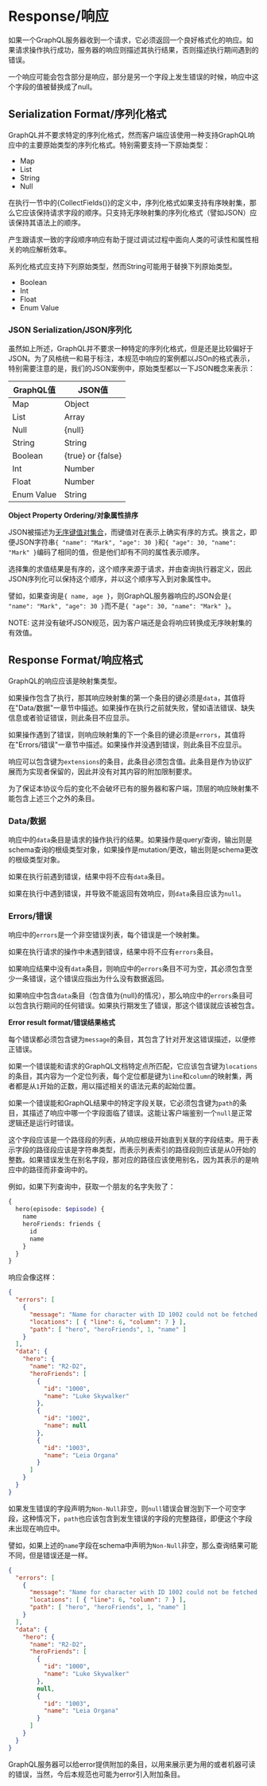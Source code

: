 # Response/响应

如果一个GraphQL服务器收到一个请求，它必须返回一个良好格式化的响应。如果请求操作执行成功，服务器的响应则描述其执行结果，否则描述执行期间遇到的错误。

一个响应可能会包含部分是响应，部分是另一个字段上发生错误的时候，响应中这个字段的值被替换成了null。


## Serialization Format/序列化格式

GraphQL并不要求特定的序列化格式，然而客户端应该使用一种支持GraphQL响应中的主要原始类型的序列化格式。特别需要支持一下原始类型：

 * Map
 * List
 * String
 * Null

在执行一节中的{CollectFields()}的定义中，序列化格式如果支持有序映射集，那么它应该保持请求字段的顺序。只支持无序映射集的序列化格式（譬如JSON）应该保持其语法上的顺序。

产生跟请求一致的字段顺序响应有助于提过调试过程中面向人类的可读性和属性相关的响应解析效率。

系列化格式应支持下列原始类型，然而String可能用于替换下列原始类型。

 * Boolean
 * Int
 * Float
 * Enum Value


### JSON Serialization/JSON序列化

虽然如上所述，GraphQL并不要求一种特定的序列化格式，但是还是比较偏好于JSON。为了风格统一和易于标注，本规范中响应的案例都以JSOn的格式表示，特别需要注意的是，我们的JSON案例中，原始类型都以一下JSON概念来表示：

| GraphQL值     | JSON值            |
| ------------- | ----------------- |
| Map           | Object            |
| List          | Array             |
| Null          | {null}            |
| String        | String            |
| Boolean       | {true} or {false} |
| Int           | Number            |
| Float         | Number            |
| Enum Value    | String            |

**Object Property Ordering/对象属性排序**

JSON被描述为[无序键值对集合](https://tools.ietf.org/html/rfc7159#section-4)，而键值对在表示上确实有序的方式。换言之，即便JSON字符串`{ "name": "Mark", "age": 30 }`和`{ "age": 30, "name": "Mark" }`编码了相同的值，但是他们却有不同的属性表示顺序。

选择集的求值结果是有序的，这个顺序来源于请求，并由查询执行器定义，因此JSON序列化可以保持这个顺序，并以这个顺序写入到对象属性中。

譬如，如果查询是`{ name, age }`，则GraphQL服务器响应的JSON会是`{ "name": "Mark", "age": 30 }`而不是`{ "age": 30, "name": "Mark" }`。

NOTE: 这并没有破坏JSON规范，因为客户端还是会将响应转换成无序映射集的有效值。


## Response Format/响应格式

GraphQL的响应应该是映射集类型。

如果操作包含了执行，那其响应映射集的第一个条目的键必须是`data`，其值将在"Data/数据"一章节中描述。如果操作在执行之前就失败，譬如语法错误、缺失信息或者验证错误，则此条目不应显示。

如果操作遇到了错误，则响应映射集的下一个条目的键必须是`errors`，其值将在"Errors/错误"一章节中描述。如果操作并没遇到错误，则此条目不应显示。

响应可以包含键为`extensions`的条目，此条目必须包含值。此条目是作为协议扩展而为实现者保留的，因此并没有对其内容的附加限制要求。

为了保证本协议今后的变化不会破坏已有的服务器和客户端，顶层的响应映射集不能包含上述三个之外的条目。


### Data/数据

响应中的`data`条目是请求的操作执行的结果。如果操作是query/查询，输出则是schema查询的根级类型对象，如果操作是mutation/更改，输出则是schema更改的根级类型对象。

如果在执行前遇到错误，结果中将不应有`data`条目。

如果在执行中遇到错误，并导致不能返回有效响应，则`data`条目应该为`null`。


### Errors/错误

响应中的`errors`是一个非空错误列表，每个错误是一个映射集。

如果在执行请求的操作中未遇到错误，结果中将不应有`errors`条目。

如果响应结果中没有`data`条目，则响应中的`errors`条目不可为空，其必须包含至少一条错误，这个错误应指出为什么没有数据返回。

如果响应中包含`data`条目（包含值为{null}的情况），那么响应中的`errors`条目可以包含执行期间的任何错误。如果执行期发生了错误，那这个错误就应该被包含。

**Error result format/错误结果格式**

每个错误都必须包含键为`message`的条目，其包含了针对开发这错误描述，以便修正错误。

如果一个错误能和请求的GraphQL文档特定点所匹配，它应该包含键为`locations`的条目，其内容为一个定位列表，每个定位都是键为`line`和`column`的映射集，两者都是从`1`开始的正数，用以描述相关的语法元素的起始位置。

如果一个错误能和GraphQL结果中的特定字段关联，它必须包含键为`path`的条目，其描述了响应中哪一个字段面临了错误。这能让客户端鉴别一个`null`是正常逻辑还是运行时错误。

这个字段应该是一个路径段的列表，从响应根级开始直到关联的字段结束。用于表示字段的路径段应该是字符串类型，而表示列表索引的路径段则应该是从0开始的整数。如果错误发生在别名字段，那对应的路径应该使用别名，因为其表示的是响应中的路径而非查询中的。

例如，如果下列查询中，获取一个朋友的名字失败了：

```GraphQL
{
  hero(episode: $episode) {
    name
    heroFriends: friends {
      id
      name
    }
  }
}
```

响应会像这样：

```json
{
  "errors": [
    {
      "message": "Name for character with ID 1002 could not be fetched.",
      "locations": [ { "line": 6, "column": 7 } ],
      "path": [ "hero", "heroFriends", 1, "name" ]
    }
  ],
  "data": {
    "hero": {
      "name": "R2-D2",
      "heroFriends": [
        {
          "id": "1000",
          "name": "Luke Skywalker"
        },
        {
          "id": "1002",
          "name": null
        },
        {
          "id": "1003",
          "name": "Leia Organa"
        }
      ]
    }
  }
}
```

如果发生错误的字段声明为`Non-Null`非空，则`null`错误会冒泡到下一个可空字段，这种情况下，`path`也应该包含到发生错误的字段的完整路径，即便这个字段未出现在响应中。

譬如，如果上述的`name`字段在schema中声明为`Non-Null`非空，那么查询结果可能不同，但是错误还是一样。

```json
{
  "errors": [
    {
      "message": "Name for character with ID 1002 could not be fetched.",
      "locations": [ { "line": 6, "column": 7 } ],
      "path": [ "hero", "heroFriends", 1, "name" ]
    }
  ],
  "data": {
    "hero": {
      "name": "R2-D2",
      "heroFriends": [
        {
          "id": "1000",
          "name": "Luke Skywalker"
        },
        null,
        {
          "id": "1003",
          "name": "Leia Organa"
        }
      ]
    }
  }
}
```

GraphQL服务器可以给error提供附加的条目，以用来展示更为用的或者机器可读的错误，当然，今后本规范也可能为error引入附加条目。
